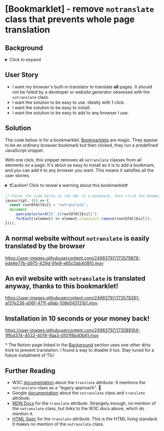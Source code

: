 # \[Bookmarklet\] - remove `notranslate` class that prevents whole page translation

## Background

<details>
    <summary>Click to expand</summary>

Before HTML5, if an HTML element had `class="notranslate"`, machine translation would ignore that element. It was intended to be used for things like names and other elements that are not supposed to be translated. In HTML5 this can be accomplished with the attribute `translate="no"`. Still, most websites use the legacy method of just adding a `notranslate` class to an element.

Unfortunately, some website generators unreasonably apply the `notranslate` class to too many elements. It almost seems like it's the default. I've seen it mostly on sites from Korean companies/providers, but even [Notion](https://www.notion.so/20-4546184ba007496bbd330688afe484c9)\* does it! Chrome has Google Translate integrated, which is meant to translate entire websites at once. It works well but unfortunately, the evil `notranslate` class blocks it 😭.

</details>

## User Story

- I want my browser's built-in translator to translate **all** pages. It should not be foiled by a developer or website generator obsessed with the `notranslate` class.
- I want the solution to be easy to use. Ideally with 1 click.
- I want the solution to be easy to install.
- I want the solution to be easy to add to any browser I use.

## Solution

The code below is for a bookmarklet. [Bookmarklets](https://www.freecodecamp.org/news/what-are-bookmarklets/) are magic. They appear to be an ordinary browser bookmark but then clicked, they run a predefined JavaScript snippet.

With one click, this snippet removes all `notranslate` classes from all elements on a page. It's about as easy to install as it is to add a bookmark, and you can add it to any browser you want. This means it satisfies all the user stories.

<details>
    <summary>❗️Caution! Click to reveal a warning about this bookmarklet❗️</summary>

> Some websites (like Asana) will save elements every time their text changes. If you machine translate the entire page, you just edited all the editable fields on that page and their state got saved. Toggling the translator back to the source language may not work. I suggest using this bookmarklet cautiously for sites with editable elements you may care about.

</details>

```js
// Paste the code below as the URL of a bookmark, then click the bookmark to run it.
javascript: (() => {
  const rootOfAllEvil = "notranslate";
  document
    .querySelectorAll(`.${rootOfAllEvil}`)
    .forEach((element) => element.classList.remove(rootOfAllEvil));
})();
```

## A normal website without `notranslate` is easily translated by the browser

https://user-images.githubusercontent.com/24983797/173579878-ede8e77b-d975-429d-91e9-e65c0ab408f0.mov

## An evil website with `notranslate` is translated anyway, thanks to this bookmarklet!

https://user-images.githubusercontent.com/24983797/173579281-af37e236-a06f-471f-a9ab-108e543131b1.mov

## Installation in 10 seconds or your money back!

https://user-images.githubusercontent.com/24983797/173589164-1ffbd374-4532-4018-9aa3-d101f8bd0b81.mov

\* The Notion page linked in the [Background](#background) section uses one other dirty trick to prevent translation. I found a way to disable it too. Stay tuned for a future installment of TIL!

## Further Reading

- W3C [documentation](https://www.w3.org/International/questions/qa-translate-flag#:~:text=express%20similar%20ideas.-,Both%20Google%20and%20Microsoft,standards%20such%20as%20XLIFF.,-Microsoft%20apparently%20supports) about the `translate` attribute. It mentions the `notranslate` class as a "legacy approach". 🤣
- Google [documentation](https://cloud.google.com/translate/troubleshooting) about the `notranslate` class and `translate` attribute.
- [MDN Docs](https://developer.mozilla.org/en-US/docs/Web/HTML/Global_attributes/translate) for the `translate` attribute. Strangely enough, no mention of the `notranslate` class, but links to the W3C docs above, which do mention it.
- [HTML Spec](https://html.spec.whatwg.org/multipage/dom.html#the-translate-attribute) for the `translate` attribute. This is the HTML living standard. It makes no mention of the `notranslate` class.
